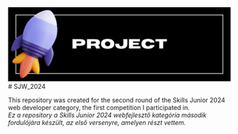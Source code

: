 <img src="project.jpg"/>
# SJW_2024

This repository was created for the second round of the Skills Junior 2024 web developer category, the first competition I participated in. <br>
<i>Ez a repository a Skills Junior 2024 webfejlesztő kategória második fordulójára készült, az első versenyre, amelyen részt vettem.</i>